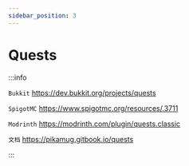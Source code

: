 ```yaml
---
sidebar_position: 3
---
```


# Quests

:::info

`Bukkit` https://dev.bukkit.org/projects/quests

`SpigotMC` https://www.spigotmc.org/resources/.3711

`Modrinth` https://modrinth.com/plugin/quests.classic

`文档` https://pikamug.gitbook.io/quests

:::
